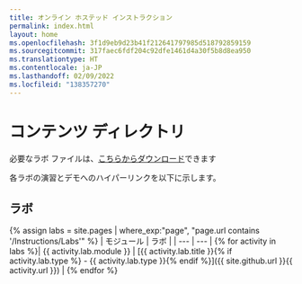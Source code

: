 ```yaml
---
title: オンライン ホステッド インストラクション
permalink: index.html
layout: home
ms.openlocfilehash: 3f1d9eb9d23b41f212641797985d518792859159
ms.sourcegitcommit: 317faec6fdf204c92dfe1461d4a30f5b8d8ea950
ms.translationtype: HT
ms.contentlocale: ja-JP
ms.lasthandoff: 02/09/2022
ms.locfileid: "138357270"
---
```

# <a name="content-directory"></a>コンテンツ ディレクトリ

必要なラボ ファイルは、[こちらからダウンロード](https://github.com/MicrosoftLearning/SC-300-Identity-and-Access-Administrator/archive/master.zip)できます

各ラボの演習とデモへのハイパーリンクを以下に示します。

## <a name="labs"></a>ラボ

{% assign labs = site.pages | where_exp:"page", "page.url contains '/Instructions/Labs'" %}
| モジュール | ラボ |
| --- | --- | 
{% for activity in labs %}| {{ activity.lab.module }} | [{{ activity.lab.title }}{% if activity.lab.type %} - {{ activity.lab.type }}{% endif %}]({{ site.github.url }}{{ activity.url }}) |
{% endfor %}
